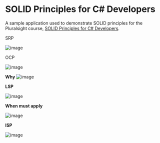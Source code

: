 # SOLID Principles for C# Developers

A sample application used to demonstrate SOLID principles for the Pluralsight course, [SOLID Principles for C# Developers](https://app.pluralsight.com/library/courses/csharp-solid-principles).

SRP

![image](https://user-images.githubusercontent.com/40399697/236697190-5e1e803c-dfa0-4b1e-b8c2-c7fe87fbf97c.png)

OCP

![image](https://user-images.githubusercontent.com/40399697/236697342-eb3e9114-0115-4794-92fc-f7ade2e58026.png)

**Why**
![image](https://user-images.githubusercontent.com/40399697/236708717-777803d5-2e9a-4990-8e15-7a46d6d32661.png)


**LSP**

![image](https://user-images.githubusercontent.com/40399697/236974426-3c24014f-3f7f-40b9-8428-8eb760e5ba9c.png)

**When must apply**

![image](https://github.com/johanalex566/ArdalisRating-SOLID-Samples/assets/40399697/ba133813-53c8-40df-81e1-0810c7c3c0e7)

**ISP**

![image](https://github.com/johanalex566/ArdalisRating-SOLID-Samples/assets/40399697/12aa94e5-81fc-47bc-940e-03b48cc2c5ee)

